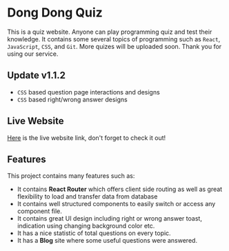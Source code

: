 # Dong Dong Quiz

This is a quiz website. Anyone can play programming quiz and test their knowledge. It contains some several topics of programming such as `React`, `JavaScript`, `CSS`, and `Git`. More quizes will be uploaded soon. Thank you for using our service.

## Update v1.1.2

* `CSS` based question page interactions and designs
* `CSS` based right/wrong answer designs

## Live Website

[Here](https://strong-pastelito-d22094.netlify.app) is the live website link, don't forget to check it out! 


## Features

This project contains many features such as:

* It contains **React Router** which offers client side routing as well as great flexibility to load and transfer data from database
* It contains well structured components to easily switch or access any component file.
* It contains great UI design including right or wrong answer toast, indication using changing background color etc.
* It has a nice statistic of total questions on every topic.
* It has a **Blog** site where some useful questions were answered.
